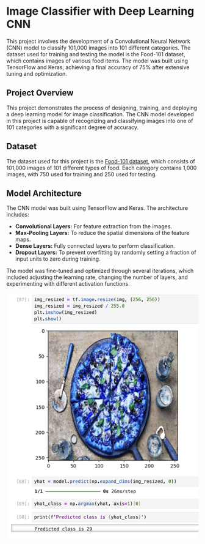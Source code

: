 # Image Classifier with Deep Learning CNN

This project involves the development of a Convolutional Neural Network (CNN) model to classify 101,000 images into 101 different categories. The dataset used for training and testing the model is the Food-101 dataset, which contains images of various food items. The model was built using TensorFlow and Keras, achieving a final accuracy of 75% after extensive tuning and optimization.

## Project Overview
This project demonstrates the process of designing, training, and deploying a deep learning model for image classification. The CNN model developed in this project is capable of recognizing and classifying images into one of 101 categories with a significant degree of accuracy.

## Dataset
The dataset used for this project is the [Food-101 dataset](https://www.kaggle.com/datasets/dansbecker/food-101/data), which consists of 101,000 images of 101 different types of food. Each category contains 1,000 images, with 750 used for training and 250 used for testing.

## Model Architecture
The CNN model was built using TensorFlow and Keras. The architecture includes:

- **Convolutional Layers:** For feature extraction from the images.
- **Max-Pooling Layers:** To reduce the spatial dimensions of the feature maps.
- **Dense Layers:** Fully connected layers to perform classification.
- **Dropout Layers:** To prevent overfitting by randomly setting a fraction of input units to zero during training.

The model was fine-tuned and optimized through several iterations, which included adjusting the learning rate, changing the number of layers, and experimenting with different activation functions.

![Pizza Image Example](example_run.png)
